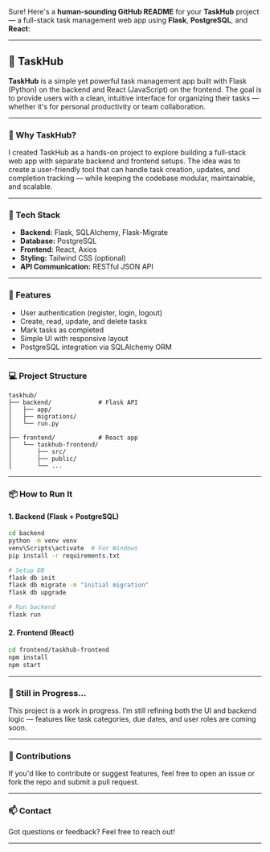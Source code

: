 Sure! Here's a **human-sounding GitHub README** for your **TaskHub** project — a full-stack task management web app using **Flask**, **PostgreSQL**, and **React**:

---

## 📝 TaskHub

**TaskHub** is a simple yet powerful task management app built with Flask (Python) on the backend and React (JavaScript) on the frontend. The goal is to provide users with a clean, intuitive interface for organizing their tasks — whether it's for personal productivity or team collaboration.

---

### 🚀 Why TaskHub?

I created TaskHub as a hands-on project to explore building a full-stack web app with separate backend and frontend setups. The idea was to create a user-friendly tool that can handle task creation, updates, and completion tracking — while keeping the codebase modular, maintainable, and scalable.

---

### 🧱 Tech Stack

* **Backend:** Flask, SQLAlchemy, Flask-Migrate
* **Database:** PostgreSQL
* **Frontend:** React, Axios
* **Styling:** Tailwind CSS (optional)
* **API Communication:** RESTful JSON API

---

### 🔧 Features

* User authentication (register, login, logout)
* Create, read, update, and delete tasks
* Mark tasks as completed
* Simple UI with responsive layout
* PostgreSQL integration via SQLAlchemy ORM

---

### 💻 Project Structure

```
taskhub/
├── backend/             # Flask API
│   ├── app/
│   ├── migrations/
│   └── run.py
│
├── frontend/            # React app
│   └── taskhub-frontend/
│       ├── src/
│       ├── public/
│       └── ...
```

---

### 📦 How to Run It

#### 1. Backend (Flask + PostgreSQL)

```bash
cd backend
python -m venv venv
venv\Scripts\activate  # For Windows
pip install -r requirements.txt

# Setup DB
flask db init
flask db migrate -m "initial migration"
flask db upgrade

# Run backend
flask run
```

#### 2. Frontend (React)

```bash
cd frontend/taskhub-frontend
npm install
npm start
```

---

### 🌱 Still in Progress...

This project is a work in progress. I’m still refining both the UI and backend logic — features like task categories, due dates, and user roles are coming soon.

---

### 🤝 Contributions

If you'd like to contribute or suggest features, feel free to open an issue or fork the repo and submit a pull request.

---

### 📫 Contact

Got questions or feedback? Feel free to reach out!

---


